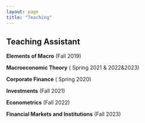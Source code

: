 ```yaml
---
layout: page
title: "Teaching"
---
```


## Teaching Assistant

**Elements of Macro** (Fall 2019)

**Macroeconomic Theory** ( Spring 2021 & 2022&2023)

**Corporate Finance**  ( Spring 2020)

**Investments**  (Fall 2021)

**Econometrics**  (Fall 2022) 

**Financial Markets and Institutions**  (Fall 2023) 


